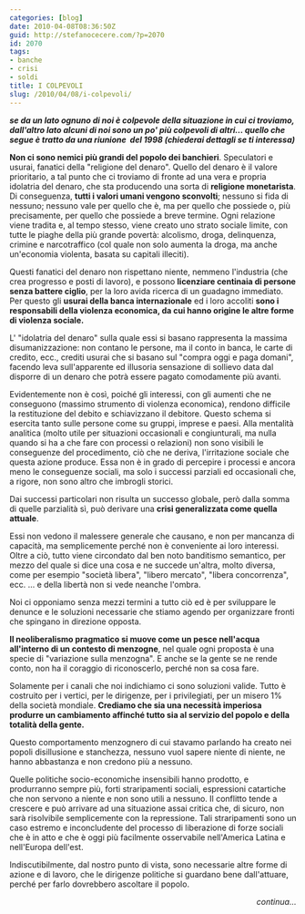 ```yaml
---
categories: [blog]
date: 2010-04-08T08:36:50Z
guid: http://stefanocecere.com/?p=2070
id: 2070
tags:
- banche
- crisi
- soldi
title: I COLPEVOLI
slug: /2010/04/08/i-colpevoli/
---
```


**_se da un lato ognuno di noi è colpevole della situazione in cui ci troviamo, dall'altro lato alcuni di noi sono un po' più colpevoli di altri… quello che segue è tratto da una riunione  del 1998 (chiederai dettagli se ti interessa)_**

**Non ci sono nemici più grandi del popolo dei banchieri**. Speculatori e usurai, fanatici della "religione del denaro". Quello del denaro è il valore prioritario, a tal punto che ci troviamo di fronte ad una vera e propria idolatria del denaro, che sta producendo una sorta di **religione monetarista**. Di conseguenza, **tutti i valori umani vengono sconvolti**; nessuno si fida di nessuno; nessuno vale per quello che è, ma per quello che possiede o, più precisamente, per quello che possiede a breve termine. Ogni relazione viene tradita e, al tempo stesso, viene creato uno strato sociale limite, con tutte le piaghe della più grande povertà: alcolismo, droga, delinquenza, crimine e narcotraffico (col quale non solo aumenta la droga, ma anche un'economia violenta, basata su capitali illeciti).

Questi fanatici del denaro non rispettano niente, nemmeno l'industria (che crea progresso e posti di lavoro), e possono **licenziare centinaia di persone senza battere ciglio**, per la loro avida ricerca di un guadagno immediato. Per questo gli **usurai della banca internazionale** ed i loro accoliti **sono i responsabili della violenza economica, da cui hanno origine le altre forme di violenza sociale.**

L' "idolatria del denaro" sulla quale essi si basano rappresenta la massima disumanizzazione: non contano le persone, ma il conto in banca, le carte di credito, ecc., crediti usurai che si basano sul "compra oggi e paga domani", facendo leva sull'apparente ed illusoria sensazione di sollievo data dal disporre di un denaro che potrà essere pagato comodamente più avanti.

Evidentemente non è così, poiché gli interessi, con gli aumenti che ne conseguono (massimo strumento di violenza economica), rendono difficile la restituzione del debito e schiavizzano il debitore. Questo schema si esercita tanto sulle persone come su gruppi, imprese e paesi. Alla mentalità analitica (molto utile per situazioni occasionali e congiunturali, ma nulla quando si ha a che fare con processi o relazioni) non sono visibili le conseguenze del procedimento, ciò che ne deriva, l'irritazione sociale che questa azione produce. Essa non è in grado di percepire i processi e ancora meno le conseguenze sociali, ma solo i successi parziali ed occasionali che, a rigore, non sono altro che imbrogli storici.

Dai successi particolari non risulta un successo globale, però dalla somma di quelle parzialità sì, può derivare una **crisi generalizzata come quella attuale**.

Essi non vedono il malessere generale che causano, e non per mancanza di capacità, ma semplicemente perché non è conveniente ai loro interessi. Oltre a ciò, tutto viene circondato dal ben noto banditismo semantico, per mezzo del quale si dice una cosa e ne succede un'altra, molto diversa, come per esempio "società libera", "libero mercato", "libera concorrenza", ecc. … e della libertà non si vede neanche l'ombra.

Noi ci opponiamo senza mezzi termini a tutto ciò ed è per sviluppare le denunce e le soluzioni necessarie che stiamo agendo per organizzare fronti che spingano in direzione opposta.

**Il neoliberalismo pragmatico si muove come un pesce nell'acqua all'interno di un contesto di menzogne**, nel quale ogni proposta è una specie di "variazione sulla menzogna". E anche se la gente se ne rende conto, non ha il coraggio di riconoscerlo, perché non sa cosa fare.

Solamente per i canali che noi indichiamo ci sono soluzioni valide. Tutto è costruito per i vertici, per le dirigenze, per i privilegiati, per un misero 1% della società mondiale. **Crediamo che sia una necessità imperiosa produrre un cambiamento affinché tutto sia al servizio del popolo e della totalità della gente.**

Questo comportamento menzognero di cui stavamo parlando ha creato nei popoli disillusione e stanchezza, nessuno vuol sapere niente di niente, ne hanno abbastanza e non credono più a nessuno.

Quelle politiche socio-economiche insensibili hanno prodotto, e produrranno sempre più, forti straripamenti sociali, espressioni catartiche che non servono a niente e non sono utili a nessuno. Il conflitto tende a crescere e può arrivare ad una situazione assai critica che, di sicuro, non sarà risolvibile semplicemente con la repressione. Tali straripamenti sono un caso estremo e inconcludente del processo di liberazione di forze sociali che è in atto e che è oggi più facilmente osservabile nell'America Latina e nell'Europa dell'est.

Indiscutibilmente, dal nostro punto di vista, sono necessarie altre forme di azione e di lavoro, che le dirigenze politiche si guardano bene dall'attuare, perché per farlo dovrebbero ascoltare il popolo.

<p style="text-align: right">
  <em>continua…</em>
</p>